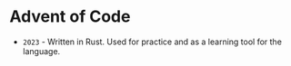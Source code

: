 # Advent of Code

- `2023` - Written in Rust. Used for practice and as a learning tool for the language.
